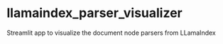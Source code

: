# llamaindex_parser_visualizer
Streamlit app to visualize the document node parsers from LLamaIndex 
